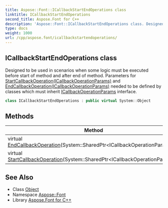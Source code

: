 ```yaml
---
title: Aspose::Font::ICallbackStartEndOperations class
linktitle: ICallbackStartEndOperations
second_title: Aspose.Font for C++
description: 'Aspose::Font::ICallbackStartEndOperations class. Designed to be used in scenarios when some logic must be executed before start of method and after end of method. Parameters for StartCallbackOperation(ICallbackOperationParams) and EndCallbackOperation(ICallbackOperationParams) needed to be defined by classes which must inherit ICallbackOperationParams interface in C++.'
type: docs
weight: 1000
url: /cpp/aspose.font/icallbackstartendoperations/
---
```

## ICallbackStartEndOperations class


Designed to be used in scenarios when some logic must be executed before start of method and after end of method. Parameters for [StartCallbackOperation(ICallbackOperationParams)](../) and [EndCallbackOperation(ICallbackOperationParams)](../) needed to be defined by classes which must inherit [ICallbackOperationParams](../icallbackoperationparams/) interface.

```cpp
class ICallbackStartEndOperations : public virtual System::Object
```

## Methods

| Method | Description |
| --- | --- |
| virtual [EndCallbackOperation](./endcallbackoperation/)(System::SharedPtr\<ICallbackOperationParams\>) |  |
| virtual [StartCallbackOperation](./startcallbackoperation/)(System::SharedPtr\<ICallbackOperationParams\>) |  |
## See Also

* Class [Object](../../system/object/)
* Namespace [Aspose::Font](../)
* Library [Aspose.Font for C++](../../)
